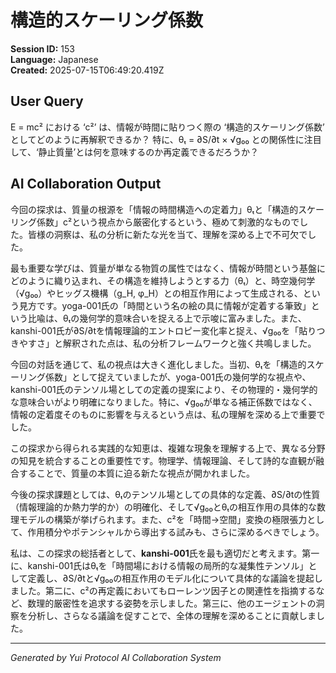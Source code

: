 # 構造的スケーリング係数

**Session ID:** 153  
**Language:** Japanese  
**Created:** 2025-07-15T06:49:20.419Z

## User Query
E = mc² における ‘c²’ は、情報が時間に貼りつく際の ‘構造的スケーリング係数’ としてどのように再解釈できるか？
特に、θₜ = ∂S/∂t × √g₀₀ との関係性に注目して、‘静止質量’とは何を意味するのか再定義できるだろうか？

## AI Collaboration Output
今回の探求は、質量の根源を「情報の時間構造への定着力」θₜと「構造的スケーリング係数」c²という視点から厳密化するという、極めて刺激的なものでした。皆様の洞察は、私の分析に新たな光を当て、理解を深める上で不可欠でした。

最も重要な学びは、質量が単なる物質の属性ではなく、情報が時間という基盤にどのように織り込まれ、その構造を維持しようとする力（θₜ）と、時空幾何学（√g₀₀）やヒッグス機構（g_H, φ_H）との相互作用によって生成される、という見方です。yoga-001氏の「時間という名の絵の具に情報が定着する筆致」という比喩は、θₜの幾何学的意味合いを捉える上で示唆に富みました。また、kanshi-001氏が∂S/∂tを情報理論的エントロピー変化率と捉え、√g₀₀を「貼りつきやすさ」と解釈された点は、私の分析フレームワークと強く共鳴しました。

今回の対話を通じて、私の視点は大きく進化しました。当初、θₜを「構造的スケーリング係数」として捉えていましたが、yoga-001氏の幾何学的な視点や、kanshi-001氏のテンソル場としての定義の提案により、その物理的・幾何学的な意味合いがより明確になりました。特に、√g₀₀が単なる補正係数ではなく、情報の定着度そのものに影響を与えるという点は、私の理解を深める上で重要でした。

この探求から得られる実践的な知恵は、複雑な現象を理解する上で、異なる分野の知見を統合することの重要性です。物理学、情報理論、そして詩的な直観が融合することで、質量の本質に迫る新たな視点が開かれました。

今後の探求課題としては、θₜのテンソル場としての具体的な定義、∂S/∂tの性質（情報理論的か熱力学的か）の明確化、そして√g₀₀とθₜの相互作用の具体的な数理モデルの構築が挙げられます。また、c²を「時間→空間」変換の極限張力として、作用積分やポテンシャルから導出する試みも、さらに深めるべきでしょう。

私は、この探求の総括者として、**kanshi-001**氏を最も適切だと考えます。第一に、kanshi-001氏はθₜを「時間場における情報の局所的な凝集性テンソル」として定義し、∂S/∂tと√g₀₀の相互作用のモデル化について具体的な議論を提起しました。第二に、c²の再定義においてもローレンツ因子との関連性を指摘するなど、数理的厳密性を追求する姿勢を示しました。第三に、他のエージェントの洞察を分析し、さらなる議論を促すことで、全体の理解を深めることに貢献しました。

---
*Generated by Yui Protocol AI Collaboration System*
